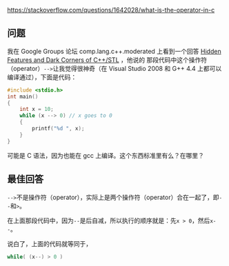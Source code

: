 <https://stackoverflow.com/questions/1642028/what-is-the-operator-in-c>

## 问题

我在 Google Groups 论坛 comp.lang.c++.moderated 上看到一个回答 [Hidden Features and Dark Corners of C++/STL](http://groups.google.com/group/comp.lang.c++.moderated/msg/33f173780d58dd20) ，他说的
那段代码中这个操作符（operator）`-->`让我觉得很神奇（在 Visual Studio 2008 和 G++ 4.4 上都可以编译通过），下面是代码：

```c++
#include <stdio.h>
int main()
{
    int x = 10;
    while (x --> 0) // x goes to 0
    {
        printf("%d ", x);
    }
}
```

可能是 C 语法，因为也能在 gcc 上编译。这个东西标准里有么？在哪里？

## 最佳回答

`-->`不是操作符（operator），实际上是两个操作符（operator）合在一起了，即`--`和`>`。

在上面那段代码中，因为`--`是后自减，所以执行的顺序就是：先`x > 0`，然后`x--`。

说白了，上面的代码就等同于，

```c++
while( (x--) > 0 )
```
